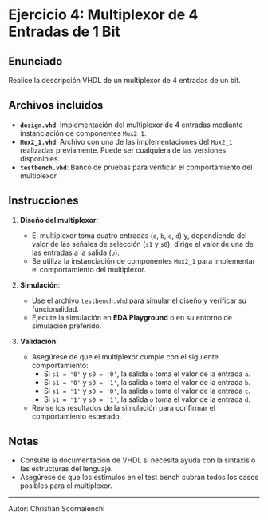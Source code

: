 # Ejercicio 4: Multiplexor de 4 Entradas de 1 Bit

## Enunciado

Realice la descripción VHDL de un multiplexor de 4 entradas de un bit.

## Archivos incluidos

- **`design.vhd`**: Implementación del multiplexor de 4 entradas mediante instanciación de componentes `Mux2_1`.
- **`Mux2_1.vhd`**: Archivo con una de las implementaciones del `Mux2_1` realizadas previamente. Puede ser cualquiera de las versiones disponibles.
- **`testbench.vhd`**: Banco de pruebas para verificar el comportamiento del multiplexor.

## Instrucciones

1. **Diseño del multiplexor**:
   - El multiplexor toma cuatro entradas (`a`, `b`, `c`, `d`) y, dependiendo del valor de las señales de selección (`s1` y `s0`), dirige el valor de una de las entradas a la salida (`o`).
   - Se utiliza la instanciación de componentes `Mux2_1` para implementar el comportamiento del multiplexor.

2. **Simulación**:
   - Use el archivo `testbench.vhd` para simular el diseño y verificar su funcionalidad.
   - Ejecute la simulación en **EDA Playground** o en su entorno de simulación preferido.

3. **Validación**:
   - Asegúrese de que el multiplexor cumple con el siguiente comportamiento:
     - Si `s1 = '0'` y `s0 = '0'`, la salida `o` toma el valor de la entrada `a`.
     - Si `s1 = '0'` y `s0 = '1'`, la salida `o` toma el valor de la entrada `b`.
     - Si `s1 = '1'` y `s0 = '0'`, la salida `o` toma el valor de la entrada `c`.
     - Si `s1 = '1'` y `s0 = '1'`, la salida `o` toma el valor de la entrada `d`.
   - Revise los resultados de la simulación para confirmar el comportamiento esperado.

## Notas

- Consulte la documentación de VHDL si necesita ayuda con la sintaxis o las estructuras del lenguaje.
- Asegúrese de que los estímulos en el test bench cubran todos los casos posibles para el multiplexor.

---

Autor: Christian Scornaienchi
